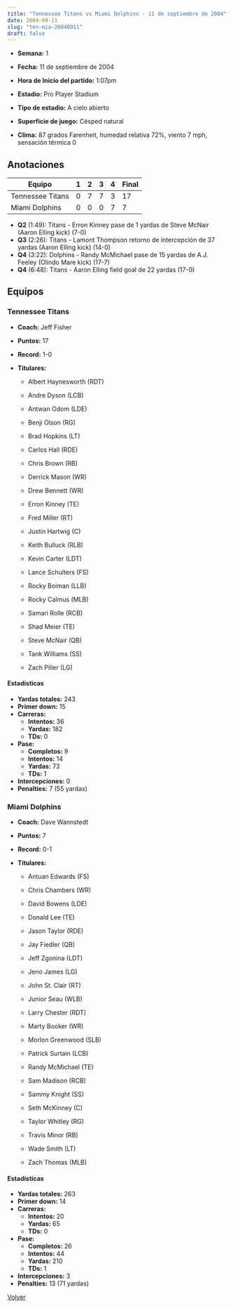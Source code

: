 ```yaml
---
title: "Tennessee Titans vs Miami Dolphins - 11 de septiembre de 2004"
date: 2004-09-11
slug: "ten-mia-20040911"
draft: false
---
```


* **Semana:** 1
* **Fecha:** 11 de septiembre de 2004

* **Hora de Inicio del partido:** 1:07pm
* **Estadio:** Pro Player Stadium
* **Tipo de estadio:** A cielo abierto
* **Superficie de juego:** Césped natural
* **Clima:** 87 grados Farenheit, humedad relativa 72%, viento 7 mph, sensación térmica 0





## Anotaciones
| Equipo | 1 | 2 | 3 | 4 | Final |
|--------|---|---|---|---|-------|
| Tennessee Titans  | 0 | 7 | 7 | 3  | 17 |
| Miami Dolphins  | 0 | 0 | 0 | 7  | 7 |
* **Q2** (1:49): Titans - Erron Kinney pase de 1 yardas de Steve McNair (Aaron Elling kick) (7-0)
* **Q3** (2:26): Titans - Lamont Thompson retorno de intercepción de 37 yardas (Aaron Elling kick) (14-0)
* **Q4** (3:22): Dolphins - Randy McMichael pase de 15 yardas de A.J. Feeley (Olindo Mare kick) (17-7)
* **Q4** (6:48): Titans - Aaron Elling field goal de 22 yardas (17-0)


## Equipos


### Tennessee Titans
* **Coach:** Jeff Fisher
* **Puntos:** 17
* **Record:** 1-0
* **Titulares:** 

  * Albert Haynesworth (RDT) 

  * Andre Dyson (LCB) 

  * Antwan Odom (LDE) 

  * Benji Olson (RG) 

  * Brad Hopkins (LT) 

  * Carlos Hall (RDE) 

  * Chris Brown (RB) 

  * Derrick Mason (WR) 

  * Drew Bennett (WR) 

  * Erron Kinney (TE) 

  * Fred Miller (RT) 

  * Justin Hartwig (C) 

  * Keith Bulluck (RLB) 

  * Kevin Carter (LDT) 

  * Lance Schulters (FS) 

  * Rocky Boiman (LLB) 

  * Rocky Calmus (MLB) 

  * Samari Rolle (RCB) 

  * Shad Meier (TE) 

  * Steve McNair (QB) 

  * Tank Williams (SS) 

  * Zach Piller (LG) 

#### Estadísticas
* **Yardas totales:** 243
* **Primer down:** 15
* **Carreras:**
  * **Intentos:** 36
  * **Yardas:** 182
  * **TDs:** 0
* **Pase:**
  * **Completos:** 9
  * **Intentos:** 14
  * **Yardas:** 73
  * **TDs:** 1
* **Intercepciones:** 0
* **Penalties:** 7 (55 yardas)

### Miami Dolphins
* **Coach:** Dave Wannstedt
* **Puntos:** 7
* **Record:** 0-1
* **Titulares:** 

  * Antuan Edwards (FS) 

  * Chris Chambers (WR) 

  * David Bowens (LDE) 

  * Donald Lee (TE) 

  * Jason Taylor (RDE) 

  * Jay Fiedler (QB) 

  * Jeff Zgonina (LDT) 

  * Jeno James (LG) 

  * John St. Clair (RT) 

  * Junior Seau (WLB) 

  * Larry Chester (RDT) 

  * Marty Booker (WR) 

  * Morlon Greenwood (SLB) 

  * Patrick Surtain (LCB) 

  * Randy McMichael (TE) 

  * Sam Madison (RCB) 

  * Sammy Knight (SS) 

  * Seth McKinney (C) 

  * Taylor Whitley (RG) 

  * Travis Minor (RB) 

  * Wade Smith (LT) 

  * Zach Thomas (MLB) 

#### Estadísticas
* **Yardas totales:** 263
* **Primer down:** 14
* **Carreras:**
  * **Intentos:** 20
  * **Yardas:** 65
  * **TDs:** 0
* **Pase:**
  * **Completos:** 26
  * **Intentos:** 44
  * **Yardas:** 210
  * **TDs:** 1
* **Intercepciones:** 3
* **Penalties:** 13 (71 yardas)


[Volver](/historia/2004)
